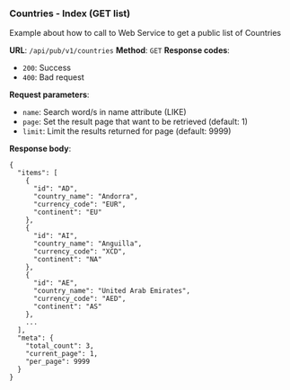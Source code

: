 ### Countries - Index (GET list)

Example about how to call to Web Service to get a public list of 
Countries

**URL**: `/api/pub/v1/countries`
**Method**: `GET`
**Response codes**: 
* `200`: Success
* `400`: Bad request
  
**Request parameters**:
* `name`: Search word/s in name attribute (LIKE)
* `page`: Set the result page that want to be retrieved (default: 1)
* `limit`: Limit the results returned for page (default: 9999)
    
**Response body**:

```
{
  "items": [
    {
      "id": "AD",
      "country_name": "Andorra",
      "currency_code": "EUR",
      "continent": "EU"
    },
    {
      "id": "AI",
      "country_name": "Anguilla",
      "currency_code": "XCD",
      "continent": "NA"
    },
    {
      "id": "AE",
      "country_name": "United Arab Emirates",
      "currency_code": "AED",
      "continent": "AS"
    },
    ...
  ],
  "meta": {
    "total_count": 3,
    "current_page": 1,
    "per_page": 9999
  }
}
```